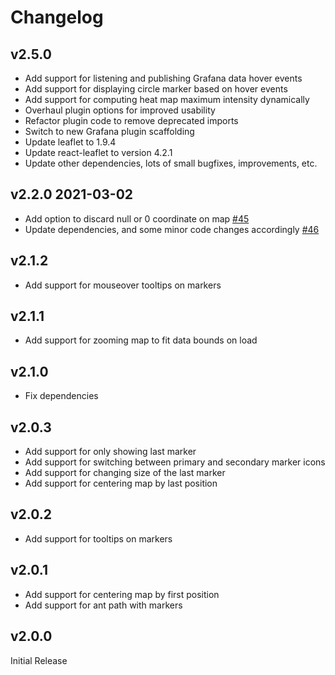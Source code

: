 # Changelog

## v2.5.0

* Add support for listening and publishing Grafana data hover events
* Add support for displaying circle marker based on hover events
* Add support for computing heat map maximum intensity dynamically
* Overhaul plugin options for improved usability
* Refactor plugin code to remove deprecated imports
* Switch to new Grafana plugin scaffolding
* Update leaflet to 1.9.4
* Update react-leaflet to version 4.2.1
* Update other dependencies, lots of small bugfixes, improvements, etc.

## v2.2.0 2021-03-02

* Add option to discard null or 0 coordinate on map [#45](https://github.com/alexandrainst/alexandra-trackmap-panel/pull/45)
* Update dependencies, and some minor code changes accordingly [#46](https://github.com/alexandrainst/alexandra-trackmap-panel/pull/46)

## v2.1.2

* Add support for mouseover tooltips on markers

## v2.1.1

* Add support for zooming map to fit data bounds on load

## v2.1.0

* Fix dependencies

## v2.0.3

* Add support for only showing last marker
* Add support for switching between primary and secondary marker icons
* Add support for changing size of the last marker
* Add support for centering map by last position

## v2.0.2

* Add support for tooltips on markers

## v2.0.1

* Add support for centering map by first position
* Add support for ant path with markers

## v2.0.0

Initial Release
